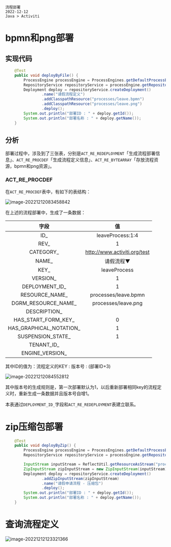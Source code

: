 ```text
流程部署
2022-12-12
Java > Activiti
```

# bpmn和png部署

## 实现代码

```java
    @Test
    public void deployByFile() {
        ProcessEngine processEngine = ProcessEngines.getDefaultProcessEngine();
        RepositoryService repositoryService = processEngine.getRepositoryService();
        Deployment deploy = repositoryService.createDeployment()
                .name("请假流程定义")
                .addClasspathResource("processes/leave.bpmn")
                .addClasspathResource("processes/leave.png")
                .deploy();
        System.out.println("部署ID : " + deploy.getId());
        System.out.println("部署名称 : " + deploy.getName());
    }
```

## 分析

部署过程中，涉及到了三张表，分别是`ACT_RE_REDEPLOYMENT`「生成流程部署信息」、`ACT_RE_PROCDEF`「生成流程定义信息」、`ACT_RE_BYTEARRAY`「存放流程资源，bpmn和png资源」。

### ACT_RE_PROCDEF

在`ACT_RE_PROCDEF`表中，有如下的表结构：

![image-20221212083458842](https://picgo.kwcoder.club/202208/202212120835576.png)

在上述的流程部署中，生成了一条数据：

|          字段           |              值              |
| :---------------------: | :--------------------------: |
|           ID_           |       leaveProcess:1:4       |
|          REV_           |              1               |
|        CATEGORY_        | http://www.activiti.org/test |
|          NAME_          |          请假流程▼           |
|          KEY_           |         leaveProcess         |
|        VERSION_         |              1               |
|     DEPLOYMENT_ID_      |              1               |
|     RESOURCE_NAME_      |     processes/leave.bpmn     |
|   DGRM_RESOURCE_NAME_   |     processes/leave.png      |
|      DESCRIPTION_       |                              |
|   HAS_START_FORM_KEY_   |              0               |
| HAS_GRAPHICAL_NOTATION_ |              1               |
|    SUSPENSION_STATE_    |              1               |
|       TENANT_ID_        |                              |
|     ENGINE_VERSION_     |                              |


其中ID的值为：流程定义的KEY : 版本号 : (部署ID+3)

![image-20221212084552812](https://picgo.kwcoder.club/202208/202212120845600.png)

其中版本号的生成规则是，第一次部署默认为1，以后重新部署相同key的流程定义时，重新生成一条数据并且版本号自增1。

本表通过`DEPLOYMENT_ID_`字段和`ACT_RE_REDEPLOYMENT`表建立联系。

# zip压缩包部署

```java
    @Test
    public void deployByZip() {
        ProcessEngine processEngine = ProcessEngines.getDefaultProcessEngine();
        RepositoryService repositoryService = processEngine.getRepositoryService();

        InputStream inputStream = ReflectUtil.getResourceAsStream("processes/leave.zip");
        ZipInputStream zipInputStream = new ZipInputStream(inputStream);
        Deployment deploy = repositoryService.createDeployment()
                .addZipInputStream(zipInputStream)
                .name("请假申请流程 - 压缩包")
                .deploy();
        System.out.println("部署ID : " + deploy.getId());
        System.out.println("部署名称 : " + deploy.getName());
    }
```

# 查询流程定义

![image-20221212123321366](https://picgo.kwcoder.club/202208/202212121233623.png)

